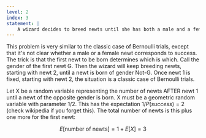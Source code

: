 ```yaml
---
level: 2
index: 3
statement: |
    A wizard decides to breed newts until she has both a male and a female newt. Newts are born one at a time, each birth is independent and results in a male or a female with probability $\frac{1}{2}$, what is the expected value of the number of newts she will have?
---
```

This problem is very similar to the classic case of Bernoulli trials, except that it's not clear whether a male or a female newt corresponds to success. The trick is that the first newt to be born determines which is which. Call the gender of the first newt G. Then the wizard will keep breeding newts, starting with newt 2, until a newt is born of gender Not-G. Once newt 1 is fixed, starting with newt 2, the situation is a classic case of Bernoulli trials.

Let X be a random variable representing the number of newts AFTER newt 1 until a newt of the opposite gender is born. X must be a geometric random variable with parameter $1/2$. This has the expectation $1/P(success) = 2$ (check wikipedia if you forget this). The total number of newts is this plus one more for the first newt:

$$E[\text{number of newts}] = 1 + E[X] = 3$$

